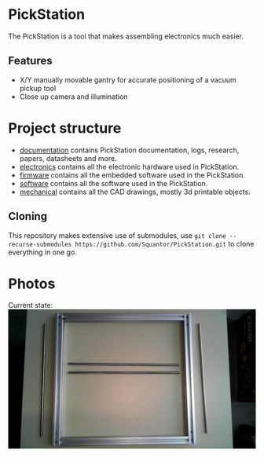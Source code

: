 # PickStation
The PickStation is a tool that makes assembling electronics much easier.
## Features
* X/Y manually movable gantry for accurate positioning of a vacuum pickup tool
* Close up camera and illumination
# Project structure
* [documentation](documentation/index.md) contains PickStation documentation, logs, research, papers, datasheets and more.
* [electronics](electronics/README.md) contains all the electronic hardware used in PickStation.
* [firmware](firmware/README.md) contains all the embedded software used in the PickStation.
* [software](software/README.md) contains all the software used in the PickStation.
* [mechanical](mechanical/README.md) contains all the CAD drawings, mostly 3d printable objects.
## Cloning
This repository makes extensive use of submodules, use ```git clone --recurse-submodules https://github.com/Squantor/PickStation.git``` to clone everything in one go.
# Photos
Current state:
![Current state](media/current_20250716.jpg)
